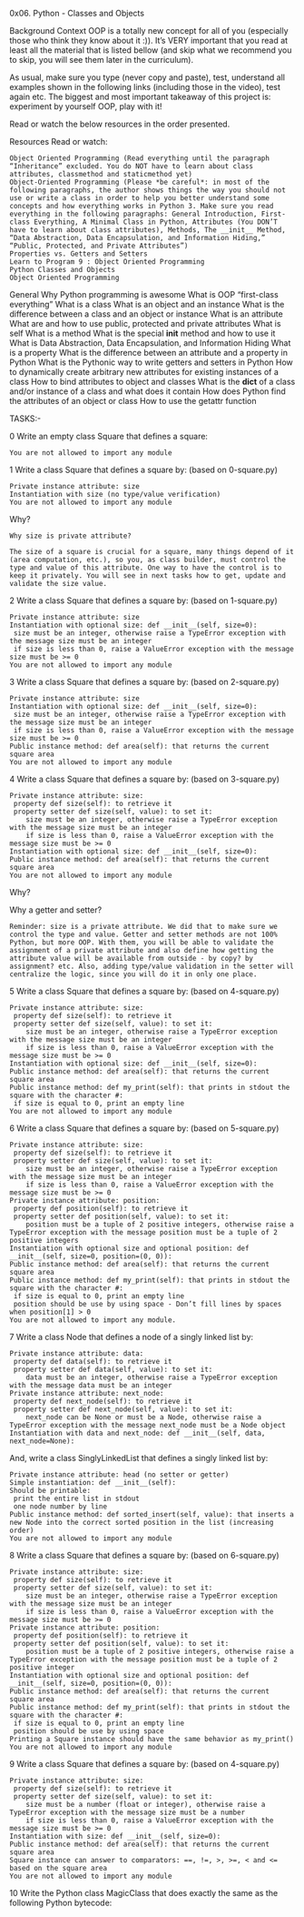 0x06. Python - Classes and Objects

Background Context
OOP is a totally new concept for all of you (especially those who think they know about it :)). It’s VERY important that you read at least all the material that is listed bellow (and skip what we recommend you to skip, you will see them later in the curriculum).

As usual, make sure you type (never copy and paste), test, understand all examples shown in the following links (including those in the video), test again etc. The biggest and most important takeaway of this project is: experiment by yourself OOP, play with it!

Read or watch the below resources in the order presented.

Resources
Read or watch:

	Object Oriented Programming (Read everything until the paragraph “Inheritance” excluded. You do NOT have to learn about class attributes, classmethod and staticmethod yet)
	Object-Oriented Programming (Please *be careful*: in most of the following paragraphs, the author shows things the way you should not use or write a class in order to help you better understand some concepts and how everything works in Python 3. Make sure you read everything in the following paragraphs: General Introduction, First-class Everything, A Minimal Class in Python, Attributes (You DON’T have to learn about class attributes), Methods, The __init__ Method, “Data Abstraction, Data Encapsulation, and Information Hiding,” “Public, Protected, and Private Attributes”)
	Properties vs. Getters and Setters
	Learn to Program 9 : Object Oriented Programming
	Python Classes and Objects
	Object Oriented Programming

General
	Why Python programming is awesome
	What is OOP
	“first-class everything”
	What is a class
	What is an object and an instance
	What is the difference between a class and an object or instance
	What is an attribute
	What are and how to use public, protected and private attributes
	What is self
	What is a method
	What is the special __init__ method and how to use it
	What is Data Abstraction, Data Encapsulation, and Information Hiding
	What is a property
	What is the difference between an attribute and a property in Python
	What is the Pythonic way to write getters and setters in Python
	How to dynamically create arbitrary new attributes for existing instances of a class
	How to bind attributes to object and classes
	What is the __dict__ of a class and/or instance of a class and what does it contain
	How does Python find the attributes of an object or class
	How to use the getattr function

TASKS:-

0 Write an empty class Square that defines a square:

	You are not allowed to import any module

1 Write a class Square that defines a square by: (based on 0-square.py)

	Private instance attribute: size
	Instantiation with size (no type/value verification)
	You are not allowed to import any module
Why?

	Why size is private attribute?

	The size of a square is crucial for a square, many things depend of it (area computation, etc.), so you, as class builder, must control the type and value of this attribute. One way to have the control is to keep it privately. You will see in next tasks how to get, update and validate the size value.

2 Write a class Square that defines a square by: (based on 1-square.py)

	Private instance attribute: size
	Instantiation with optional size: def __init__(self, size=0):
	 size must be an integer, otherwise raise a TypeError exception with the message size must be an integer
	 if size is less than 0, raise a ValueError exception with the message size must be >= 0
	You are not allowed to import any module

3 Write a class Square that defines a square by: (based on 2-square.py)

	Private instance attribute: size
	Instantiation with optional size: def __init__(self, size=0):
	 size must be an integer, otherwise raise a TypeError exception with the message size must be an integer
	 if size is less than 0, raise a ValueError exception with the message size must be >= 0
	Public instance method: def area(self): that returns the current square area
	You are not allowed to import any module

4 Write a class Square that defines a square by: (based on 3-square.py)

	Private instance attribute: size:
	 property def size(self): to retrieve it
	 property setter def size(self, value): to set it:
		size must be an integer, otherwise raise a TypeError exception with the message size must be an integer
		if size is less than 0, raise a ValueError exception with the message size must be >= 0
	Instantiation with optional size: def __init__(self, size=0):
	Public instance method: def area(self): that returns the current square area
	You are not allowed to import any module
Why?

Why a getter and setter?

	Reminder: size is a private attribute. We did that to make sure we control the type and value. Getter and setter methods are not 100% Python, but more OOP. With them, you will be able to validate the assignment of a private attribute and also define how getting the attribute value will be available from outside - by copy? by assignment? etc. Also, adding type/value validation in the setter will centralize the logic, since you will do it in only one place.

5 Write a class Square that defines a square by: (based on 4-square.py)

	Private instance attribute: size:
	 property def size(self): to retrieve it
	 property setter def size(self, value): to set it:
		size must be an integer, otherwise raise a TypeError exception with the message size must be an integer
		if size is less than 0, raise a ValueError exception with the message size must be >= 0
	Instantiation with optional size: def __init__(self, size=0):
	Public instance method: def area(self): that returns the current square area
	Public instance method: def my_print(self): that prints in stdout the square with the character #:
	 if size is equal to 0, print an empty line
	You are not allowed to import any module

6 Write a class Square that defines a square by: (based on 5-square.py)

	Private instance attribute: size:
	 property def size(self): to retrieve it
	 property setter def size(self, value): to set it:
		size must be an integer, otherwise raise a TypeError exception with the message size must be an integer
		if size is less than 0, raise a ValueError exception with the message size must be >= 0
	Private instance attribute: position:
	 property def position(self): to retrieve it
	 property setter def position(self, value): to set it:
		position must be a tuple of 2 positive integers, otherwise raise a TypeError exception with the message position must be a tuple of 2 positive integers
	Instantiation with optional size and optional position: def __init__(self, size=0, position=(0, 0)):
	Public instance method: def area(self): that returns the current square area
	Public instance method: def my_print(self): that prints in stdout the square with the character #:
	 if size is equal to 0, print an empty line
	 position should be use by using space - Don’t fill lines by spaces when position[1] > 0
	You are not allowed to import any module.

7 Write a class Node that defines a node of a singly linked list by:

	Private instance attribute: data:
	 property def data(self): to retrieve it
	 property setter def data(self, value): to set it:
		data must be an integer, otherwise raise a TypeError exception with the message data must be an integer
	Private instance attribute: next_node:
	 property def next_node(self): to retrieve it
	 property setter def next_node(self, value): to set it:
		next_node can be None or must be a Node, otherwise raise a TypeError exception with the message next_node must be a Node object
	Instantiation with data and next_node: def __init__(self, data, next_node=None):
And, write a class SinglyLinkedList that defines a singly linked list by:

	Private instance attribute: head (no setter or getter)
	Simple instantiation: def __init__(self):
	Should be printable:
	 print the entire list in stdout
	 one node number by line
	Public instance method: def sorted_insert(self, value): that inserts a new Node into the correct sorted position in the list (increasing order)
	You are not allowed to import any module

8 Write a class Square that defines a square by: (based on 6-square.py)

	Private instance attribute: size:
	 property def size(self): to retrieve it
	 property setter def size(self, value): to set it:
		size must be an integer, otherwise raise a TypeError exception with the message size must be an integer
		if size is less than 0, raise a ValueError exception with the message size must be >= 0
	Private instance attribute: position:
	 property def position(self): to retrieve it
	 property setter def position(self, value): to set it:
		position must be a tuple of 2 positive integers, otherwise raise a TypeError exception with the message position must be a tuple of 2 positive integer
	Instantiation with optional size and optional position: def __init__(self, size=0, position=(0, 0)):
	Public instance method: def area(self): that returns the current square area
	Public instance method: def my_print(self): that prints in stdout the square with the character #:
	 if size is equal to 0, print an empty line
	 position should be use by using space
	Printing a Square instance should have the same behavior as my_print()
	You are not allowed to import any module

9 Write a class Square that defines a square by: (based on 4-square.py)

	Private instance attribute: size:
	 property def size(self): to retrieve it
	 property setter def size(self, value): to set it:
		size must be a number (float or integer), otherwise raise a TypeError exception with the message size must be a number
		if size is less than 0, raise a ValueError exception with the message size must be >= 0
	Instantiation with size: def __init__(self, size=0):
	Public instance method: def area(self): that returns the current square area
	Square instance can answer to comparators: ==, !=, >, >=, < and <= based on the square area
	You are not allowed to import any module

10 Write the Python class MagicClass that does exactly the same as the following Python bytecode:

